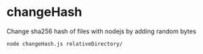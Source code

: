 # changeHash
Change sha256 hash of files with nodejs by adding random bytes

`node changeHash.js relativeDirectory/`
